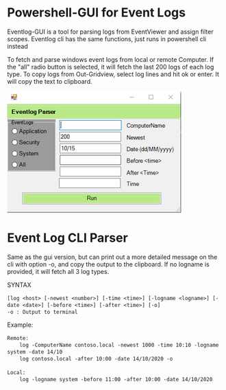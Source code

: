 # Powershell-GUI for Event Logs

Eventlog-GUI is a tool for parsing logs from EventViewer and assign filter scopes.
Eventlog cli has the same functions, just runs in powershell cli instead

To fetch and parse windows event logs from local or remote Computer.
If the "all" radio button is selected, it will fetch  the last 200 logs of each log type.
To copy logs from Out-Gridview, select log lines and hit ok or enter. It will copy the text to clipboard.

<img src="eventlogcli3.png">


# Event Log CLI Parser

Same as the gui version, but can print out a more detailed message on the cli with option -o, and copy the output to the clipboard.
If no logname is provided, it will fetch all 3 log types.

SYNTAX

    [log <host> [-newest <number>] [-time <time>] [-logname <logname>] [-date <date>] [-before <time>] [-after <time>] [-o]
    -o : Output to terminal

Example:
    
    Remote: 
        log -ComputerName contoso.local -newest 1000 -time 10:10 -logname system -date 14/10
        log contoso.local -after 10:00 -date 14/10/2020 -o
        
    Local: 
        log -logname system -before 11:00 -after 10:00 -date 14/10/2020
